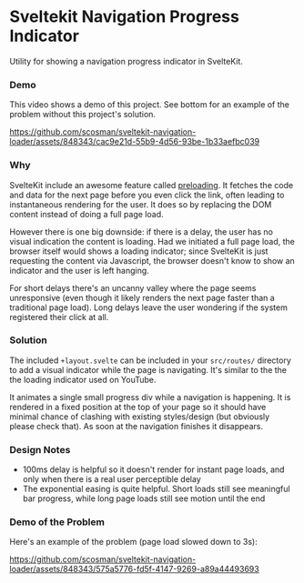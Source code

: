 # Sveltekit Navigation Progress Indicator

Utility for showing a navigation progress indicator in SvelteKit. 

### Demo

This video shows a demo of this project. See bottom for an example of the problem without this project's solution.

https://github.com/scosman/sveltekit-navigation-loader/assets/848343/cac9e21d-55b9-4d56-93be-1b33aefbc039

### Why

SvelteKit include an awesome feature called [preloading](https://kit.svelte.dev/docs/link-options). It fetches the code and data for the next page before you even click the link, often leading to instantaneous rendering for the user. It does so by replacing the DOM content instead of doing a full page load.

However there is one big downside: if there is a delay, the user has no visual indication the content is loading. Had we initiated a full page load, the browser itself would shows a loading indicator; since SvelteKit is just requesting the content via Javascript, the browser doesn't know to show an indicator and the user is left hanging.

For short delays there's an uncanny valley where the page seems unresponsive (even though it likely renders the next page faster than a traditional page load). Long delays leave the user wondering if the system registered their click at all.

### Solution

The included `+layout.svelte` can be included in your `src/routes/` directory to add a visual indicator while the page is navigating. It's similar to the the the loading indicator used on YouTube. 

It animates a single small progress div while a navigation is happening. It is rendered in a fixed position at the top of your page so it should have minimal chance of clashing with existing styles/design (but obviously please check that). As soon at the navigation finishes it disappears.

### Design Notes

 - 100ms delay is helpful so it doesn't render for instant page loads, and only when there is a real user perceptible delay
 - The exponential easing is quite helpful. Short loads still see meaningful bar progress, while long page loads still see motion until the end

### Demo of the Problem

Here's an example of the problem (page load slowed down to 3s):

https://github.com/scosman/sveltekit-navigation-loader/assets/848343/575a5776-fd5f-4147-9269-a89a44493693
